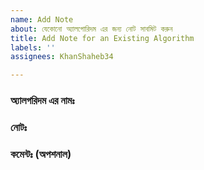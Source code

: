 ```yaml
---
name: Add Note
about: যেকোনো অ্যালগোরিদম এর জন্য নোট সাবমিট করুন
title: Add Note for an Existing Algorithm
labels: ''
assignees: KhanShaheb34

---
```


<!--- Try to write the notes in Bengali --->

###  অ্যালগরিদম এর নামঃ 
<!---  এখানে অ্যালগরিদম এর নাম লিখুন --->


### নোটঃ
<!--- এখানে নোট লিখুন --->


### কমেন্টঃ (অপশনাল)  
<!--- আরও কিছু বলার থাকলে এখানে লিখুন --->
